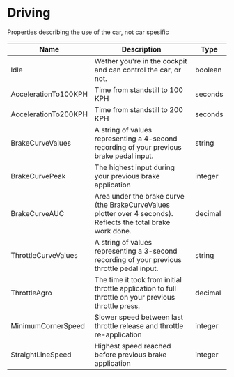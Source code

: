 # Driving

Properties describing the use of the car, not car spesific

<table data-view="cards"><thead><tr><th>Name</th><th>Description</th><th>Type</th></tr></thead><tbody><tr><td>Idle</td><td>Wether you're in the cockpit and can control the car, or not.</td><td>boolean</td></tr><tr><td>AccelerationTo100KPH</td><td>Time from standstill to 100 KPH</td><td>seconds</td></tr><tr><td>AccelerationTo200KPH</td><td>Time from standstill to 200 KPH</td><td>seconds</td></tr><tr><td>BrakeCurveValues</td><td>A string of values representing a 4-second recording of your previous brake pedal input.</td><td>string</td></tr><tr><td>BrakeCurvePeak</td><td>The highest input during your previous brake application</td><td>integer</td></tr><tr><td>BrakeCurveAUC</td><td>Area under the brake curve (the BrakeCurveValues plotter over 4 seconds). Reflects the total brake work done.</td><td>decimal</td></tr><tr><td>ThrottleCurveValues</td><td>A string of values representing a 3-second recording of your previous throttle pedal input.</td><td>string</td></tr><tr><td>ThrottleAgro</td><td>The time it took from initial throttle application to full throttle on your previous throttle press. </td><td>decimal</td></tr><tr><td>MinimumCornerSpeed</td><td>Slower speed between last throttle release and throttle re-application</td><td>integer</td></tr><tr><td>StraightLineSpeed</td><td>Highest speed reached before previous brake application</td><td>integer</td></tr></tbody></table>

